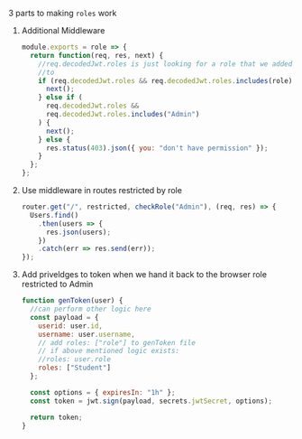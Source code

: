 3 parts to making `roles` work

1.  Additional Middleware

    ```js
    module.exports = role => {
      return function(req, res, next) {
        //req.decodedJwt.roles is just looking for a role that we added
        //to
        if (req.decodedJwt.roles && req.decodedJwt.roles.includes(role)) {
          next();
        } else if (
          req.decodedJwt.roles &&
          req.decodedJwt.roles.includes("Admin")
        ) {
          next();
        } else {
          res.status(403).json({ you: "don't have permission" });
        }
      };
    };
    ```

2.  Use middleware in routes restricted by role

    ```js
    router.get("/", restricted, checkRole("Admin"), (req, res) => {
      Users.find()
        .then(users => {
          res.json(users);
        })
        .catch(err => res.send(err));
    });
    ```

3)  Add priveldges to token when we hand it back to the browser
    role restricted to Admin

    ```js
    function genToken(user) {
      //can perform other logic here
      const payload = {
        userid: user.id,
        username: user.username,
        // add roles: ["role"] to genToken file
        // if above mentioned logic exists:
        //roles: user.role
        roles: ["Student"]
      };

      const options = { expiresIn: "1h" };
      const token = jwt.sign(payload, secrets.jwtSecret, options);

      return token;
    }
    ```
